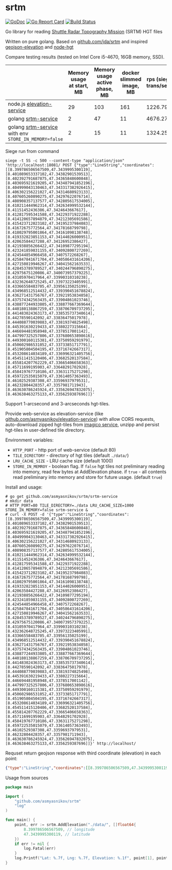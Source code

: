 # srtm

[![GoDoc](https://godoc.org/github.com/asmyasnikov/srtm?status.svg)](https://godoc.org/github.com/asmyasnikov/srtm)
[![Go Report Card](https://goreportcard.com/badge/github.com/asmyasnikov/srtm)](https://goreportcard.com/report/github.com/asmyasnikov/srtm)
[![Build Status](https://travis-ci.org/asmyasnikov/srtm.svg)](https://travis-ci.org/asmyasnikov/srtm)

Go library for reading [Shuttle Radar Topography Mission](https://en.wikipedia.org/wiki/Shuttle_Radar_Topography_Mission) (SRTM) HGT files

Written on pure golang. Based on [github.com/jda/srtm](https://github.com/jda/srtm) and inspired [geojson-elevation](https://github.com/perliedman/geojson-elevation) and [node-hgt](https://github.com/perliedman/node-hgt)

Compare testing results (tested on Intel Core i5-4670, 16GB memory, SSD). 

|                                                      | Memory usage at start, MB | Memory usage active phase, MB | docker slimmed image, MB | rps (siege trans/sec) |
|------------------------------------------------------|---------------------------|-------------------------------|--------------------------|-----------------------|
| node.js [elevation-service](https://github.com/asmyasnikov/elevation-service)                            | 29                        | 103                           | 161                      | 1226.79               |
| golang [srtm-service](github.com/asmyasnikov/srtm/srtm-service/) | 2                         | 47                            | 11                       | 4676.27               |
| golang [srtm-service](github.com/asmyasnikov/srtm/srtm-service/) with env `STORE_IN_MEMORY=false` | 2                         | 15                            | 11                       | 1324.25               |

Siege run from command
```
siege -t 5S -c 500 --content-type "application/json" 'http://localhost:18081/ POST {"type":"LineString","coordinates":[[8.399786506567509,47.3439995300119],[8.401089653337102,47.34382901539513],[8.402392791687875,47.34365848600848],[8.403695921619205,47.343487941852196],[8.404999043130463,47.343317382926415],[8.406302156221027,47.34314680923133],[8.407605260890275,47.34297622076714],[8.408908357137577,47.342805617534005],[8.410211444962314,47.342634999532144],[8.41151452436386,47.3424643667617],[8.412817595341588,47.34229371922288],[8.414120657894879,47.34212305691586],[8.415423712023102,47.34195237984083],[8.41672675772564,47.34178168799798],[8.418029795001864,47.34161098138748],[8.419332823851153,47.34144026000951],[8.42063584427288,47.34126952386427],[8.421938856266422,47.34109877295194],[8.423241859831155,47.34092800727269],[8.424544854966458,47.3407572268267],[8.425847841671704,47.340586431614206],[8.427150819946267,47.34041562163533],[8.428453789789527,47.340244796890275],[8.42975675120086,47.340073957379225],[8.43105970417964,47.33990310310238],[8.432362648725245,47.33973223405991],[8.43366558483705,47.33956135025199],[8.434968512514432,47.339390451678824],[8.436271431756767,47.33921953834058],[8.437574342563435,47.33904861023746],[8.438877244933805,47.338877667369644],[8.440180138867259,47.338706709737295],[8.441483024363173,47.338535737340614],[8.44278590142092,47.33836475017978],[8.444088770039883,47.33819374825498],[8.445391630219433,47.3380227315664],[8.446694481958948,47.3378517001142],[8.447997325257806,47.337680653898616],[8.449300160115381,47.33750959291979],[8.450602986531052,47.33733851717791],[8.451905804504195,47.33716742667317],[8.453208614034189,47.336996321405756],[8.454511415120406,47.33682520137584],[8.455814207762229,47.33665406658363],[8.45711699195903,47.33648291702928],[8.458419767710186,47.33631175271298],[8.459722535015079,47.33614057363493],[8.46102529387308,47.33596937979531],[8.46232804428357,47.3357981711943],[8.463630786245924,47.335626947832075],[8.463638463275133,47.3356259387696]]}'
```

Support 1-arcsecond and 3-arcseconds hgt-tiles.

Provide web-service as elevation-service (like [github.com/asmyasnikov/elevation-service](https://github.com/asmyasnikov/elevation-service)) with allow CORS requests, auto-download zipped hgt-tiles from [imagico service](http://www.imagico.de/), unzipp and persist hgt-tiles in user-defined tile directory.


Environment variables:
 - `HTTP_PORT` - http port of web-service (default 80)
 - `TILE_DIRECTORY` - directory of hgt tiles (default `./data/`)
 - `LRU_CACHE_SIZE` - LRU cache size (default 1000)
 - `STORE_IN_MEMROY` - boolean flag. If `false` hgt tiles not preliminary reading into memory, read few bytes at AddElevation phase. if `true` - all contents read preliminary into memory and store for future usage. (default `true`)

Install and usage:
```
# go get github.com/asmyasnikov/srtm/srtm-service
# mkdir data
# HTTP_PORT=80 TILE_DIRECTORY=./data LRU_CACHE_SIZE=1000 STORE_IN_MEMORY=false srtm-service &
# curl -X POST -d '{"type":"LineString","coordinates":[[8.399786506567509,47.3439995300119],[8.401089653337102,47.34382901539513],[8.402392791687875,47.34365848600848],[8.403695921619205,47.343487941852196],[8.404999043130463,47.343317382926415],[8.406302156221027,47.34314680923133],[8.407605260890275,47.34297622076714],[8.408908357137577,47.342805617534005],[8.410211444962314,47.342634999532144],[8.41151452436386,47.3424643667617],[8.412817595341588,47.34229371922288],[8.414120657894879,47.34212305691586],[8.415423712023102,47.34195237984083],[8.41672675772564,47.34178168799798],[8.418029795001864,47.34161098138748],[8.419332823851153,47.34144026000951],[8.42063584427288,47.34126952386427],[8.421938856266422,47.34109877295194],[8.423241859831155,47.34092800727269],[8.424544854966458,47.3407572268267],[8.425847841671704,47.340586431614206],[8.427150819946267,47.34041562163533],[8.428453789789527,47.340244796890275],[8.42975675120086,47.340073957379225],[8.43105970417964,47.33990310310238],[8.432362648725245,47.33973223405991],[8.43366558483705,47.33956135025199],[8.434968512514432,47.339390451678824],[8.436271431756767,47.33921953834058],[8.437574342563435,47.33904861023746],[8.438877244933805,47.338877667369644],[8.440180138867259,47.338706709737295],[8.441483024363173,47.338535737340614],[8.44278590142092,47.33836475017978],[8.444088770039883,47.33819374825498],[8.445391630219433,47.3380227315664],[8.446694481958948,47.3378517001142],[8.447997325257806,47.337680653898616],[8.449300160115381,47.33750959291979],[8.450602986531052,47.33733851717791],[8.451905804504195,47.33716742667317],[8.453208614034189,47.336996321405756],[8.454511415120406,47.33682520137584],[8.455814207762229,47.33665406658363],[8.45711699195903,47.33648291702928],[8.458419767710186,47.33631175271298],[8.459722535015079,47.33614057363493],[8.46102529387308,47.33596937979531],[8.46232804428357,47.3357981711943],[8.463630786245924,47.335626947832075],[8.463638463275133,47.3356259387696]]}' http://localhost/ 
```
Requset return geojson response with third coordinate (elevation) in each point:
```json
{"type":"LineString","coordinates":[[8.399786506567509,47.3439995300119,630.833146255931],[8.401089653337102,47.34382901539513,631.1311413898052],[8.402392791687875,47.34365848600848,627.2093291109096],[8.403695921619205,47.343487941852196,618.6073505976871],[8.404999043130463,47.343317382926415,607.8155065555864],[8.406302156221027,47.34314680923133,592.85297273949],[8.407605260890275,47.34297622076714,586.8342281017506],[8.408908357137577,47.342805617534005,584.8388532151023],[8.410211444962314,47.342634999532144,584.5515300526016],[8.41151452436386,47.3424643667617,588.9304513141012],[8.412817595341588,47.34229371922288,591.2375981452501],[8.414120657894879,47.34212305691586,591.4417363870025],[8.415423712023102,47.34195237984083,574.745089862652],[8.41672675772564,47.34178168799798,561.1824938129538],[8.418029795001864,47.34161098138748,589.7004457467012],[8.419332823851153,47.34144026000951,609.2399016173551],[8.42063584427288,47.34126952386427,612.9586671574217],[8.421938856266422,47.34109877295194,602.9499045025316],[8.423241859831155,47.34092800727269,595.8188245240952],[8.424544854966458,47.3407572268267,602.316197596573],[8.425847841671704,47.340586431614206,607.6214264931714],[8.427150819946267,47.34041562163533,591.2713476941213],[8.428453789789527,47.340244796890275,585.459610043686],[8.42975675120086,47.340073957379225,582.7094835022643],[8.43105970417964,47.33990310310238,572.850030606854],[8.432362648725245,47.33973223405991,559.7566129760144],[8.43366558483705,47.33956135025199,548.9537315824814],[8.434968512514432,47.339390451678824,541.1714336414659],[8.436271431756767,47.33921953834058,536.5196463999931],[8.437574342563435,47.33904861023746,533.2833354300903],[8.438877244933805,47.338877667369644,536.2780068125097],[8.440180138867259,47.338706709737295,544.0218545442497],[8.441483024363173,47.338535737340614,553.0026456995458],[8.44278590142092,47.33836475017978,562.563505115433],[8.444088770039883,47.33819374825498,573.8908859235255],[8.445391630219433,47.3380227315664,587.1385537056937],[8.446694481958948,47.3378517001142,589.8809166543787],[8.447997325257806,47.337680653898616,591.991887877906],[8.449300160115381,47.33750959291979,598.3422610065583],[8.450602986531052,47.33733851717791,618.3481418074465],[8.451905804504195,47.33716742667317,631.0063391815225],[8.453208614034189,47.336996321405756,629.063756319398],[8.454511415120406,47.33682520137584,622.2752814297355],[8.455814207762229,47.33665406658363,614.3123968654625],[8.45711699195903,47.33648291702928,582.1021102875286],[8.458419767710186,47.33631175271298,546.5127095572064],[8.459722535015079,47.33614057363493,529.5937443126201],[8.46102529387308,47.33596937979531,526.0294904980549],[8.46232804428357,47.3357981711943,525.3704991525899],[8.463630786245924,47.335626947832075,523.731458059482],[8.463638463275133,47.3356259387696,523.7249705691114]]}
``` 

Usage from sources
```go
package main

import (
	"github.com/asmyasnikov/srtm"
	"log"
)

func main() {
    point, err := srtm.AddElevation("./data/", []float64{
        8.399786506567509, // longitude
        47.3439995300119, // latitude
    })
    if err != nil {
        log.Fatal(err)
    }
    log.Printf("Lat: %.7f, Lng: %.7f, Elevation: %.1f", point[1], point[0], point[2])
}
```
